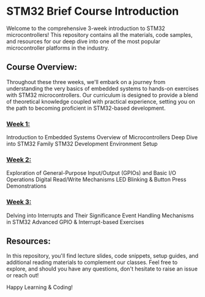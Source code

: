 # STM32 Brief Course Introduction
Welcome to the comprehensive 3-week introduction to STM32 microcontrollers! This repository contains all the materials, code samples, and resources for our deep dive into one of the most popular microcontroller platforms in the industry.

## Course Overview:
Throughout these three weeks, we'll embark on a journey from understanding the very basics of embedded systems to hands-on exercises with STM32 microcontrollers. Our curriculum is designed to provide a blend of theoretical knowledge coupled with practical experience, setting you on the path to becoming proficient in STM32-based development.

### [Week 1:](./week-1/README.md)

Introduction to Embedded Systems
Overview of Microcontrollers
Deep Dive into STM32 Family
STM32 Development Environment Setup

### [Week 2:](./week-2/README.md)

Exploration of General-Purpose Input/Output (GPIOs) and Basic I/O Operations
Digital Read/Write Mechanisms
LED Blinking & Button Press Demonstrations

### [Week 3:](./week-3/README.md)

Delving into Interrupts and Their Significance
Event Handling Mechanisms in STM32
Advanced GPIO & Interrupt-based Exercises

## Resources:
In this repository, you'll find lecture slides, code snippets, setup guides, and additional reading materials to complement our classes. Feel free to explore, and should you have any questions, don't hesitate to raise an issue or reach out!

Happy Learning & Coding!
